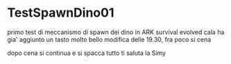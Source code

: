 # TestSpawnDino01
primo test di meccanismo di spawn dei dino in ARK survival evolved
cala ha gia' aggiunto un tasto molto bello
modifica delle 19.30, fra poco si cena 

dopo cena si continua e si spacca tutto
ti saluta la Simy